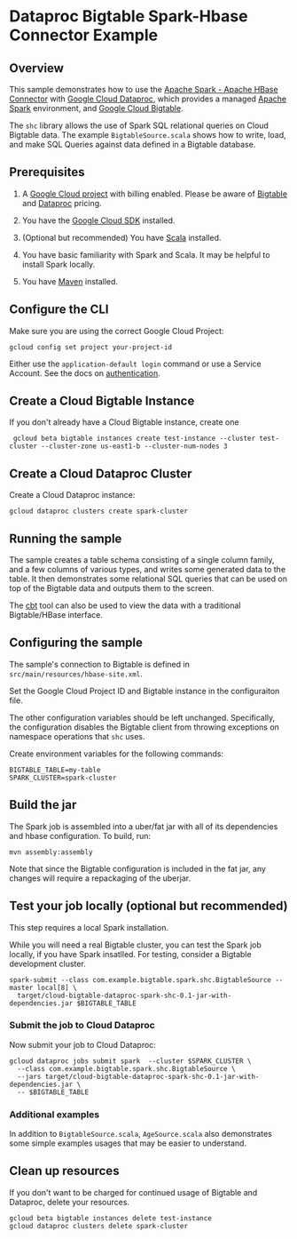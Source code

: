 # Dataproc Bigtable Spark-Hbase Connector Example

## Overview

This sample demonstrates how to use the [Apache Spark - Apache HBase Connector](https://github.com/hortonworks-spark/shc)
with  [Google Cloud Dataproc](https://cloud.google.com/dataproc), which
provides a managed [Apache Spark](https://spark.apache.org/) environment, and
[Google Cloud Bigtable](https://cloud.google.com/bigtable/docs).

The `shc` library allows the use of Spark SQL relational queries on Cloud Bigtable
data. The example `BigtableSource.scala` shows how to write, load, and make
SQL Queries against data defined in a Bigtable database.

## Prerequisites

1. A [Google Cloud project](https://console.cloud.google.com/) with billing enabled. Please
be aware of [Bigtable](https://cloud.google.com/bigtable/pricing)
and [Dataproc](https://cloud.google.com/dataproc/docs/resources/pricing) pricing.

1. You have the [Google Cloud SDK](https://cloud.google.com/sdk/) installed.

1. (Optional but recommended) You have [Scala](https://www.scala-lang.org/) installed.

1. You have basic familiarity with Spark and Scala. It may be helpful to
install Spark locally.

1. You have [Maven](https://maven.apache.org/) installed.

## Configure the CLI

Make sure you are using the correct Google Cloud Project:

    gcloud config set project your-project-id

Either use the `application-default login` command or use a Service Account. See
the docs on [authentication](https://cloud.google.com/docs/authentication/).

## Create a Cloud Bigtable Instance

If you don't already have a Cloud Bigtable instance, create one

     gcloud beta bigtable instances create test-instance --cluster test-cluster --cluster-zone us-east1-b --cluster-num-nodes 3

## Create a Cloud Dataproc Cluster

Create a Cloud Dataproc instance:

    gcloud dataproc clusters create spark-cluster

## Running the sample

The sample creates a table schema consisting of a single column family, and a
few columns of various types, and writes some generated data to the table. It then
demonstrates some relational SQL queries that can be used on top of the Bigtable data
and outputs them to the screen.

The [cbt](https://cloud.google.com/bigtable/docs/go/cbt-overview) tool can also
be used to view the data with a traditional Bigtable/HBase interface.

## Configuring the sample

The sample's connection to Bigtable is defined in `src/main/resources/hbase-site.xml`.

Set the Google Cloud Project ID and Bigtable instance in the configuraiton file.

The other configuration variables should be left unchanged. Specifically, the configuration
disables the Bigtable client from throwing exceptions on namespace operations that `shc` uses.

Create environment variables for the following commands:

    BIGTABLE_TABLE=my-table
    SPARK_CLUSTER=spark-cluster

## Build the jar

The Spark job is assembled into a uber/fat jar with all of its dependencies and hbase configuration. To build, run:

    mvn assembly:assembly

Note that since the Bigtable configuration is included in the fat jar, any changes
 will require a repackaging of the uberjar.

## Test your job locally (optional but recommended)

This step requires a local Spark installation.

While you will need a real Bigtable cluster, you can test the Spark job locally,
if you have Spark insatlled. For testing, consider a Bigtable development
cluster.

    spark-submit --class com.example.bigtable.spark.shc.BigtableSource --master local[8] \
      target/cloud-bigtable-dataproc-spark-shc-0.1-jar-with-dependencies.jar $BIGTABLE_TABLE


### Submit the job to Cloud Dataproc

Now submit your job to Cloud Dataproc:

    gcloud dataproc jobs submit spark  --cluster $SPARK_CLUSTER \
      --class com.example.bigtable.spark.shc.BigtableSource \
      --jars target/cloud-bigtable-dataproc-spark-shc-0.1-jar-with-dependencies.jar \
      -- $BIGTABLE_TABLE

### Additional examples

In addition to `BigtableSource.scala`, `AgeSource.scala` also demonstrates some simple
examples usages that may be easier to understand.

## Clean up resources

If you don't want to be charged for continued usage of Bigtable and Dataproc,
delete your resources.

    gcloud beta bigtable instances delete test-instance
    gcloud dataproc clusters delete spark-cluster
